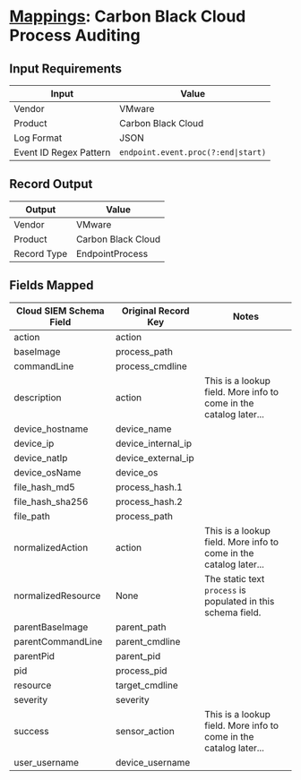 # [Mappings](README.md): Carbon Black Cloud Process Auditing

## Input Requirements

|Input|Value|
|-----|-----|
|Vendor|VMware|
|Product|Carbon Black Cloud|
|Log Format|JSON|
|Event ID Regex Pattern|`endpoint.event.proc(?:end\|start)`|

## Record Output

|Output|Value|
|------|-----|
|Vendor|VMware|
|Product|Carbon Black Cloud|
|Record Type|EndpointProcess|

## Fields Mapped

|Cloud SIEM Schema Field|Original Record Key|Notes|
|-----------------------|-------------------|-----|
|action|action||
|baseImage|process_path||
|commandLine|process_cmdline||
|description|action|This is a lookup field. More info to come in the catalog later...|
|device_hostname|device_name||
|device_ip|device_internal_ip||
|device_natIp|device_external_ip||
|device_osName|device_os||
|file_hash_md5|process_hash.1||
|file_hash_sha256|process_hash.2||
|file_path|process_path||
|normalizedAction|action|This is a lookup field. More info to come in the catalog later...|
|normalizedResource|None|The static text `process` is populated in this schema field.|
|parentBaseImage|parent_path||
|parentCommandLine|parent_cmdline||
|parentPid|parent_pid||
|pid|process_pid||
|resource|target_cmdline||
|severity|severity||
|success|sensor_action|This is a lookup field. More info to come in the catalog later...|
|user_username|device_username||

